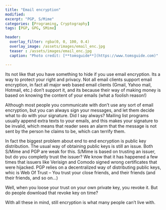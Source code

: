 ```yaml
---
title: "Email encryption"
modified:
excerpt: "PGP, S/Mime"
categories: [Programing, Cryptography]
tags: [PGP, GPG, SMime]

header:
  overlay_filter: rgba(0, 0, 100, 0.4)
  overlay_image: /assets/images/email_enc.jpg
  teaser : /assets/images/email_enc.jpg
  caption: "Photo credit: [**tomsguide**](https://www.tomsguide.com)"

---
```


Its not like that you have something to hide if you use email encryption. Its a way to protect your right and privacy. Not all email clients support email encryption, in fact all major web based email clients (Gmail, Yahoo mail, Hotmail, etc.) don’t support it, and its because their way of making money is based on knowing the content of your emails (what a foolish reason!)

Although most people you communicate with don’t use any sort of email encryption, but you can always sign your messages, and let them decide what to do with your signature. Did I say always? Mailing list programs usually append extra texts to your emails, and this makes your signature to be invalid, which means that reader sees an alarm that the message is not sent by the person he claims to be, which can terrify them.

In fact the biggest problem about end to end encryption is public key distribution. The usual way of obtaining public keys is still an issue. Both S/Mime and PGP are weak for this. S/Mime is based on trusting an issuer, but do you completly trust the issuer? We know that it has happened a few times that issuers like Verisign and Comodo signed wrong certificates that were hijacked. PGP relies on a decentralized way of distributing public keys, whic is Web Of Trust – You trust your close friends, and their friends (and their friends, and so on…)

Well, when you loose your trust on your own private key, you revoke it. But do people download that revoke key on time?

With all these in mind, still encryption is what many people can’t live with.

